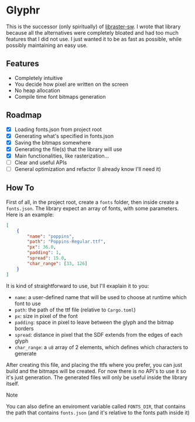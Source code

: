 # Glyphr

This is the successor (only spiritually) of [libraster-sw](https://github.com/eagletrt/libraster-sw). I wrote that library because all the alternatives were completely bloated
and had too much features that I did not use. I just wanted it to be as fast as possible, while possibly maintaining an easy use.

## Features
- Completely intuitive
- You decide how pixel are written on the screen
- No heap allocation
- Compile time font bitmaps generation

## Roadmap
- [x] Loading fonts.json from project root
- [x] Generating what's specified in fonts.json
- [x] Saving the bitmaps somewhere
- [x] Generating the file(s) that the library will use
- [x] Main functionalities, like rasterization...
- [ ] Clear and useful APIs
- [ ] General optimization and refactor (I already know I'll need it)

## How To

First of all, in the project root, create a `fonts` folder, then inside create a `fonts.json`. The library expect an array of fonts, with some parameters. Here is an example:
```json
[
    {
        "name": "poppins",
        "path": "Poppins-Regular.ttf",
        "px": 36.0,
        "padding": 1,
        "spread": 15.0,
        "char_range": [33, 126]
    }
]
```
It is kind of straightforward to use, but I'll exaplain it to you:
- `name`: a user-defined name that will be used to choose at runtime which font to use
- `path`: the path of the ttf file (relative to `Cargo.toml`)
- `px`: size in pixel of the font
- `padding`: space in pixel to leave between the glyph and the bitmap borders
- `spread`: distance in pixel that the SDF extends from the edges of each glyph
- `char_range`: a `u8` array of 2 elements, which defines which characters to generate

After creating this file, and placing the ttfs where you prefer, you can just build and the bitmaps will be created. For now there is no API's to use it so it's just generation. The generated files will only be useful inside the library itself.

> [!NOTE]
> You can also define an enviroment variable called `FONTS_DIR`, that contains the path that contains `fonts.json` (and it's relative to the fonts path inside it)

